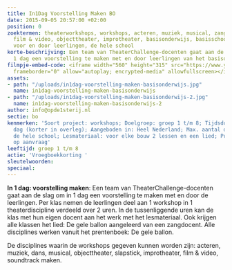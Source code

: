 ```yaml
---
title: In1Dag Voorstelling Maken BO
date: 2015-09-05 20:57:00 +02:00
position: 0
zoektermen: theaterworkshops, workshops, acteren, muziek, musical, zang, dans, slapstick,
  film & video, objecttheater, improtheater, basisonderwijs, basisschool, voorstelling,
  voor en door leerlingen, de hele school
korte-beschrijving: Een team van TheaterChallenge-docenten gaat aan de slag om in
  1 dag een voorstelling te maken met en door leerlingen van het basisonderwijs.
filmpje-embed-code: <iframe width="560" height="315" src="https://www.youtube-nocookie.com/embed/aDLb4nS31Xk?list=PLsvf04q2JM9_4ThED5TYwfgl9YMLfs6jO&amp;rel=0&amp;controls=0&amp;showinfo=0"
  frameborder="0" allow="autoplay; encrypted-media" allowfullscreen></iframe>
assets:
- path: "/uploads/in1dag-voorstelling-maken-basisonderwijs.jpg"
  name: in1dag-voorstelling-maken-basisonderwijs
- path: "/uploads/in1dag-voorstelling-maken-basisonderwijs-2.jpg"
  name: in1dag-voorstelling-maken-basisonderwijs-2
author: info@opde1sterij.nl
sectie: bo
kenmerken: 'Soort project: workshops; Doelgroep: groep 1 t/m 8; Tijdsduur: de hele
  dag (korter in overleg); Aangeboden in: Heel Nederland; Max. aantal deelnemers:
  de hele school; Lesmateriaal: voor elke bouw 2 lessen en een lied; Prijs: offerte
  op aanvraag'
leeftijd: groep 1 t/m 8
actie: 'Vroegboekkorting '
sleutelwoorden: 
speciaal: 
---
```


**In 1 dag: voorstelling maken**: Een team van TheaterChallenge-docenten gaat aan de slag om in 1 dag een voorstelling te maken met en door de leerlingen. Per klas nemen de leerlingen deel aan 1 workshop in 1 theaterdiscipline verdeeld over 2 uren. In de tussenliggende uren kan de klas met hun eigen docent aan het werk met het lesmateriaal. Ook krijgen alle klassen het lied: De gele ballon aangeleerd van een zangdocent. Alle disciplines werken vanuit het prentenboek: De gele ballon.

De disciplines waarin de workshops gegeven kunnen worden zijn: acteren, muziek, dans, musical, objecttheater, slapstick, improtheater, film & video, soundtrack maken.
